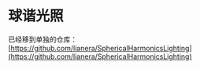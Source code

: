 # 球谐光照

已经移到单独的仓库：[https://github.com/lianera/SphericalHarmonicsLighting](https://github.com/lianera/SphericalHarmonicsLighting)
